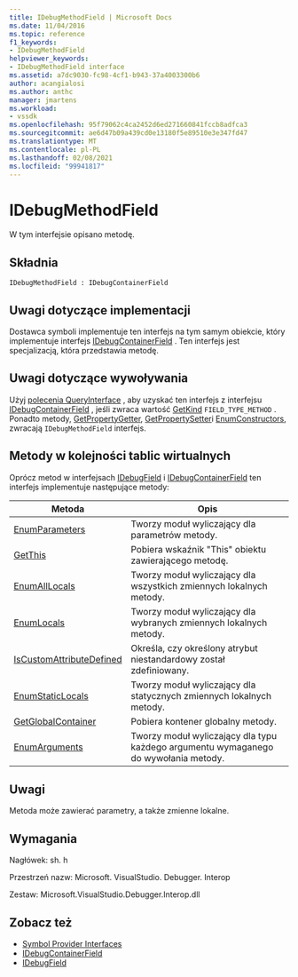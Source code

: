 ```yaml
---
title: IDebugMethodField | Microsoft Docs
ms.date: 11/04/2016
ms.topic: reference
f1_keywords:
- IDebugMethodField
helpviewer_keywords:
- IDebugMethodField interface
ms.assetid: a7dc9030-fc98-4cf1-b943-37a4003300b6
author: acangialosi
ms.author: anthc
manager: jmartens
ms.workload:
- vssdk
ms.openlocfilehash: 95f79062c4ca2452d6ed271660841fccb8adfca3
ms.sourcegitcommit: ae6d47b09a439cd0e13180f5e89510e3e347fd47
ms.translationtype: MT
ms.contentlocale: pl-PL
ms.lasthandoff: 02/08/2021
ms.locfileid: "99941817"
---
```

# <a name="idebugmethodfield"></a>IDebugMethodField
W tym interfejsie opisano metodę.

## <a name="syntax"></a>Składnia

```
IDebugMethodField : IDebugContainerField
```

## <a name="notes-for-implementers"></a>Uwagi dotyczące implementacji
 Dostawca symboli implementuje ten interfejs na tym samym obiekcie, który implementuje interfejs [IDebugContainerField](../../../extensibility/debugger/reference/idebugcontainerfield.md) . Ten interfejs jest specjalizacją, która przedstawia metodę.

## <a name="notes-for-callers"></a>Uwagi dotyczące wywoływania
 Użyj [polecenia QueryInterface](/cpp/atl/queryinterface) , aby uzyskać ten interfejs z interfejsu [IDebugContainerField](../../../extensibility/debugger/reference/idebugcontainerfield.md) , jeśli zwraca wartość [GetKind](../../../extensibility/debugger/reference/idebugfield-getkind.md) `FIELD_TYPE_METHOD` . Ponadto metody, [GetPropertyGetter](../../../extensibility/debugger/reference/idebugpropertyfield-getpropertygetter.md), [GetPropertySetter](../../../extensibility/debugger/reference/idebugpropertyfield-getpropertysetter.md)i [EnumConstructors](../../../extensibility/debugger/reference/idebugclassfield-enumconstructors.md), zwracają `IDebugMethodField` interfejs.

## <a name="methods-in-vtable-order"></a>Metody w kolejności tablic wirtualnych
 Oprócz metod w interfejsach [IDebugField](../../../extensibility/debugger/reference/idebugfield.md) i [IDebugContainerField](../../../extensibility/debugger/reference/idebugcontainerfield.md) ten interfejs implementuje następujące metody:

|Metoda|Opis|
|------------|-----------------|
|[EnumParameters](../../../extensibility/debugger/reference/idebugmethodfield-enumparameters.md)|Tworzy moduł wyliczający dla parametrów metody.|
|[GetThis](../../../extensibility/debugger/reference/idebugmethodfield-getthis.md)|Pobiera wskaźnik "This" obiektu zawierającego metodę.|
|[EnumAllLocals](../../../extensibility/debugger/reference/idebugmethodfield-enumalllocals.md)|Tworzy moduł wyliczający dla wszystkich zmiennych lokalnych metody.|
|[EnumLocals](../../../extensibility/debugger/reference/idebugmethodfield-enumlocals.md)|Tworzy moduł wyliczający dla wybranych zmiennych lokalnych metody.|
|[IsCustomAttributeDefined](../../../extensibility/debugger/reference/idebugmethodfield-iscustomattributedefined.md)|Określa, czy określony atrybut niestandardowy został zdefiniowany.|
|[EnumStaticLocals](../../../extensibility/debugger/reference/idebugmethodfield-enumstaticlocals.md)|Tworzy moduł wyliczający dla statycznych zmiennych lokalnych metody.|
|[GetGlobalContainer](../../../extensibility/debugger/reference/idebugmethodfield-getglobalcontainer.md)|Pobiera kontener globalny metody.|
|[EnumArguments](../../../extensibility/debugger/reference/idebugmethodfield-enumarguments.md)|Tworzy moduł wyliczający dla typu każdego argumentu wymaganego do wywołania metody.|

## <a name="remarks"></a>Uwagi
 Metoda może zawierać parametry, a także zmienne lokalne.

## <a name="requirements"></a>Wymagania
 Nagłówek: sh. h

 Przestrzeń nazw: Microsoft. VisualStudio. Debugger. Interop

 Zestaw: Microsoft.VisualStudio.Debugger.Interop.dll

## <a name="see-also"></a>Zobacz też
- [Symbol Provider Interfaces](../../../extensibility/debugger/reference/symbol-provider-interfaces.md)
- [IDebugContainerField](../../../extensibility/debugger/reference/idebugcontainerfield.md)
- [IDebugField](../../../extensibility/debugger/reference/idebugfield.md)
